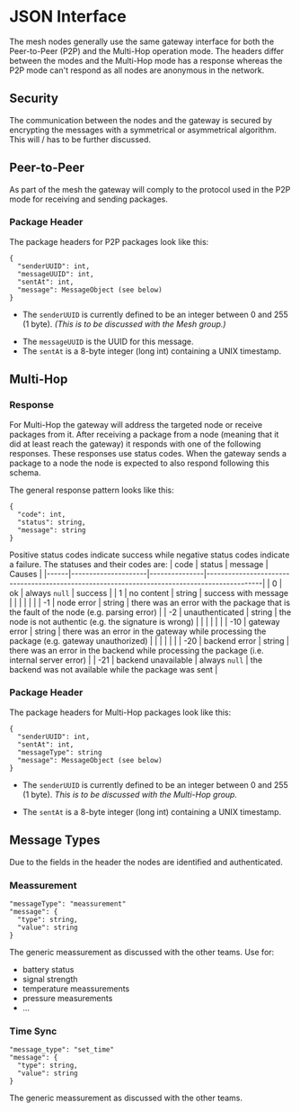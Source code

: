 # JSON Interface
The mesh nodes generally use the same gateway interface for both the Peer-to-Peer (P2P) and the Multi-Hop operation mode. The headers differ between the modes and the Multi-Hop mode has a response whereas the P2P mode can't respond as all nodes are anonymous in the network.

## Security
The communication between the nodes and the gateway is secured by encrypting the messages with a symmetrical or asymmetrical algorithm. This will / has to be further discussed.

## Peer-to-Peer
As part of the mesh the gateway will comply to the protocol used in the P2P mode for receiving and sending packages.

### Package Header
The package headers for P2P packages look like this:
```
{
  "senderUUID": int,
  "messageUUID": int,
  "sentAt": int,
  "message": MessageObject (see below)
}
```
- The `senderUUID` is currently defined to be an integer between 0 and 255 (1 byte). _(This is to be discussed with the Mesh group.)_
<!-- Dropped feature due to missing development resources, this has to be implemented later!
- The `senderKey` is used to authenticate the node. It is just the sender id signed with the private key of the node using SHA-256. The gateway keeps a list of all nodes public keys and verifies the signature with the public key.
-->
- The `messageUUID` is the UUID for this message.
- The `sentAt` is a 8-byte integer (long int) containing a UNIX timestamp.

## Multi-Hop

### Response
For Multi-Hop the gateway will address the targeted node or receive packages from it. After receiving a package from a node (meaning that it did at least reach the gateway) it responds with one of the following responses. These responses use status codes. When the gateway sends a package to a node the node is expected to also respond following this schema.

The general response pattern looks like this:
```
{
  "code": int,
  "status": string,
  "message": string
}
```

Positive status codes indicate success while negative status codes indicate a failure. The statuses and their codes are:
| code | status              | message       | Causes                                                                                      |
|------|---------------------|---------------|---------------------------------------------------------------------------------------------|
| 0    | ok                  | always `null` | success                                                                                     |
| 1    | no content          | string        | success with message                                                                        |
|      |                     |               |                                                                                             |
| -1   | node error          | string        | there was an error with the package that is the fault of the node (e.g. parsing error)      |
| -2   | unauthenticated     | string        | the node is not authentic (e.g. the signature is wrong)                                     |
|      |                     |               |                                                                                             |
| -10  | gateway error       | string        | there was an error in the gateway while processing the package (e.g. gateway unauthorized)  |
|      |                     |               |                                                                                             |
| -20  | backend error       | string        | there was an error in the backend while processing the package (i.e. internal server error) |
| -21  | backend unavailable | always `null` | the backend was not available while the package was sent                                    |

### Package Header
The package headers for Multi-Hop packages look like this:
```
{
  "senderUUID": int,
  "sentAt": int,
  "messageType": string
  "message": MessageObject (see below)
}
```
- The `senderUUID` is currently defined to be an integer between 0 and 255 (1 byte). _This is to be discussed with the Multi-Hop group._
<!-- Dropped feature due to missing development resources, this has to be implemented later!
- The `senderKey` is used to authenticate the node. It is just the sender id signed with the private key of the node using SHA-256. The gateway keeps a list of all nodes public keys and verifies the signature with the public key.
-->
- The `sentAt` is a 8-byte integer (long int) containing a UNIX timestamp.

## Message Types
Due to the fields in the header the nodes are identified and authenticated.

### Meassurement

```
"messageType": "meassurement"
"message": {
  "type": string,
  "value": string
}
```

The generic meassurement as discussed with the other teams. Use for:
- battery status
- signal strength
- temperature meassurements
- pressure measurements
- ...

### Time Sync

```
"message_type": "set_time"
"message": {
  "type": string,
  "value": string
}
```

The generic meassurement as discussed with the other teams.
